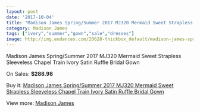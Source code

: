 ```yaml
---
layout: post
date: '2017-10-04'
title: "Madison James Spring/Summer 2017 MJ320 Mermaid Sweet Strapless Sleeveless Chapel Train Ivory Satin Ruffle Bridal Gown"
category: Madison James
tags: ["ivory","summer","gown","sale","dresses"]
image: http://img.eudances.com/20628-thickbox_default/madison-james-spring-summer-2017-mj320-mermaid-sweet-strapless-sleeveless-chapel-train-ivory-satin-ruffle-bridal-gown.jpg
---
```

Madison James Spring/Summer 2017 MJ320 Mermaid Sweet Strapless Sleeveless Chapel Train Ivory Satin Ruffle Bridal Gown

On Sales: **$288.98**
<a href="https://www.eudances.com/en/madison-james/6193-madison-james-spring-summer-2017-mj320-mermaid-sweet-strapless-sleeveless-chapel-train-ivory-satin-ruffle-bridal-gown.html"><amp-img layout="responsive" width="600" height="600" src="//img.eudances.com/20628-thickbox_default/madison-james-spring-summer-2017-mj320-mermaid-sweet-strapless-sleeveless-chapel-train-ivory-satin-ruffle-bridal-gown.jpg" alt="Madison James Spring/Summer 2017 MJ320 Mermaid Sweet Strapless Sleeveless Chapel Train Ivory Satin Ruffle Bridal Gown 0" /></a>
<a href="https://www.eudances.com/en/madison-james/6193-madison-james-spring-summer-2017-mj320-mermaid-sweet-strapless-sleeveless-chapel-train-ivory-satin-ruffle-bridal-gown.html"><amp-img layout="responsive" width="600" height="600" src="//img.eudances.com/20631-thickbox_default/madison-james-spring-summer-2017-mj320-mermaid-sweet-strapless-sleeveless-chapel-train-ivory-satin-ruffle-bridal-gown.jpg" alt="Madison James Spring/Summer 2017 MJ320 Mermaid Sweet Strapless Sleeveless Chapel Train Ivory Satin Ruffle Bridal Gown 1" /></a>
<a href="https://www.eudances.com/en/madison-james/6193-madison-james-spring-summer-2017-mj320-mermaid-sweet-strapless-sleeveless-chapel-train-ivory-satin-ruffle-bridal-gown.html"><amp-img layout="responsive" width="600" height="600" src="//img.eudances.com/20630-thickbox_default/madison-james-spring-summer-2017-mj320-mermaid-sweet-strapless-sleeveless-chapel-train-ivory-satin-ruffle-bridal-gown.jpg" alt="Madison James Spring/Summer 2017 MJ320 Mermaid Sweet Strapless Sleeveless Chapel Train Ivory Satin Ruffle Bridal Gown 2" /></a>
<a href="https://www.eudances.com/en/madison-james/6193-madison-james-spring-summer-2017-mj320-mermaid-sweet-strapless-sleeveless-chapel-train-ivory-satin-ruffle-bridal-gown.html"><amp-img layout="responsive" width="600" height="600" src="//img.eudances.com/20629-thickbox_default/madison-james-spring-summer-2017-mj320-mermaid-sweet-strapless-sleeveless-chapel-train-ivory-satin-ruffle-bridal-gown.jpg" alt="Madison James Spring/Summer 2017 MJ320 Mermaid Sweet Strapless Sleeveless Chapel Train Ivory Satin Ruffle Bridal Gown 3" /></a>

Buy it: [Madison James Spring/Summer 2017 MJ320 Mermaid Sweet Strapless Sleeveless Chapel Train Ivory Satin Ruffle Bridal Gown](https://www.eudances.com/en/madison-james/6193-madison-james-spring-summer-2017-mj320-mermaid-sweet-strapless-sleeveless-chapel-train-ivory-satin-ruffle-bridal-gown.html "Madison James Spring/Summer 2017 MJ320 Mermaid Sweet Strapless Sleeveless Chapel Train Ivory Satin Ruffle Bridal Gown")

View more: [Madison James](https://www.eudances.com/en/75-Madison-James "Madison James")